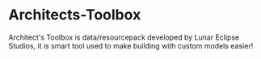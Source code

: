 # Architects-Toolbox
Architect's Toolbox is data/resourcepack developed by Lunar Eclipse Studios, it is smart tool used to make building with custom models easier!

